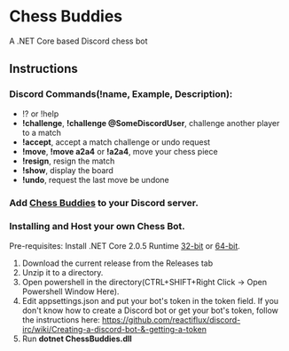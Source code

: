 # Chess Buddies
A .NET Core based Discord chess bot

## Instructions

### Discord Commands(!name, Example, Description):
* !? or !help
* **!challenge**, **!challenge @SomeDiscordUser**, challenge another player to a match
* **!accept**, accept a match challenge or undo request
* **!move**, **!move a2a4** or **!a2a4**, move your chess piece
* **!resign**, resign the match
* **!show**, display the board
* **!undo**, request the last move be undone

### Add [Chess Buddies](https://discordapp.com/oauth2/authorize?&client_id=400489160441462787&scope=bot&permissions=0) to your Discord server.

### Installing and Host your own Chess Bot.
Pre-requisites: Install .NET Core 2.0.5 Runtime [32-bit](https://www.microsoft.com/net/download/thank-you/dotnet-runtime-2.0.5-windows-x86-installer) or [64-bit](https://www.microsoft.com/net/download/thank-you/dotnet-runtime-2.0.5-windows-x64-installer).

1. Download the current release from the Releases tab
2. Unzip it to a directory.
3. Open powershell in the directory(CTRL+SHIFT+Right Click -> Open Powershell Window Here).
4. Edit appsettings.json and put your bot's token in the token field. If you don't know how to create a Discord bot or get your bot's token, follow the instructions here: https://github.com/reactiflux/discord-irc/wiki/Creating-a-discord-bot-&-getting-a-token
5. Run **dotnet ChessBuddies.dll**

